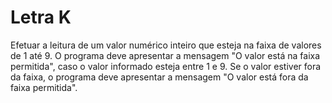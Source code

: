 # Letra K

Efetuar a leitura de um valor numérico inteiro que esteja na faixa de valores de 1 até 9. O programa deve apresentar a mensagem "O valor está na faixa permitida", caso o valor informado esteja entre 1 e 9. Se o valor estiver fora da faixa, o programa deve apresentar a mensagem "O valor está fora da faixa permitida".

